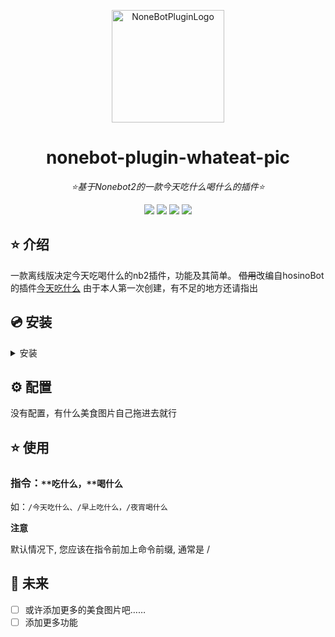 <div align="center">

<a href="https://v2.nonebot.dev/store"><img src="https://i3.meishichina.com/atta/recipe/2023/01/06/20230106167298595549937310737312.JPG?x-oss-process=style/p800" width="180" height="180" alt="NoneBotPluginLogo"></a>

</div>

<div align="center">

# nonebot-plugin-whateat-pic

_⭐基于Nonebot2的一款今天吃什么喝什么的插件⭐_


</div>

<div align="center">
<a href="https://www.python.org/downloads/release/python-390/"><img src="https://img.shields.io/badge/python-3.8+-blue"></a>  <a href=""><img src="https://img.shields.io/badge/QQ-1141538825-yellow"></a> <a href="https://github.com/Cvandia/nonebot-plugin-whateat-pic/blob/main/LICENSE"><img src="https://img.shields.io/badge/license-MIT-blue"></a> <a href="https://v2.nonebot.dev/"><img src="https://img.shields.io/badge/Nonebot2-rc1+-red"></a>
</div>


## ⭐ 介绍

一款离线版决定今天吃喝什么的nb2插件，功能及其简单。
~~借用~~改编自hosinoBot的插件[今天吃什么](https://github.com/A-kirami/whattoeat)
由于本人第一次创建，有不足的地方还请指出

## 💿 安装

<details>
<summary>安装</summary>

pip 安装

```
pip install nonebot-plugin-whateat-pic
```

nb-cli安装

```
nb plugin install nonebot-plugin-whateat-pic
```
 
</details>


## ⚙️ 配置

没有配置，有什么美食图片自己拖进去就行

## ⭐ 使用

### 指令：```**吃什么，**喝什么```
如：```
    /今天吃什么、/早上吃什么，/夜宵喝什么
    ```
    
**注意**

默认情况下, 您应该在指令前加上命令前缀, 通常是 /

## 🌙 未来
- [ ] 或许添加更多的美食图片吧……
- [ ] 添加更多功能
